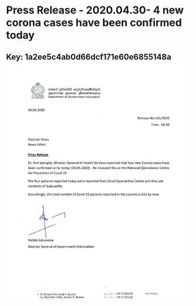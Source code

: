 # Press Release - 2020.04.30- 4 new corona cases have been confirmed today 
Key: 1a2ee5c4ab0d66dcf171e60e6855148a 
![img](img/1a2ee5c4ab0d66dcf171e60e6855148a.jpg)
---
```

```
